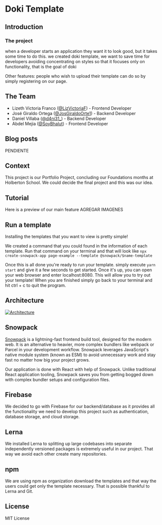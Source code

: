 # Doki Template

## Introduction
### The project
when a developer starts an application they want it to look good, but it takes some time to do this. we created doki template, we want to save time for developers avoiding concentrating on styles so that it focuses only on functionality, that is the goal of doki

Other features: people who wish to upload their template can do so by simply registering on our page.

## The Team

- Lizeth Victoria Franco ([@LizVictoriaF](https://twitter.com/LizVictoriaF "@LizVictoriaF")) - Frontend Developer
- José Giraldo Ortega ([@JosGiraldoOrte1](https://twitter.com/JosGiraldoOrte1 "@JosGiraldoOrte1")) - Backend Developer
- Daniel Villaba ([@d4ni31_](https://twitter.com/d4ni31_ "@d4ni31_")) - Backend Developer
- Abdel Mejia ([@SoyBhalut](https://twitter.com/SoyBhalut "SoyBhalut")) - Frontend Developer

## Blog posts
PENDIENTE

## Context 
This project is our Portfolio Project, concluding our Foundations months at Holberton School. We could decide the final project and this was our idea.

## Tutorial
Here is a preview of our main feature
AGREGAR IMAGENES

## Run a template
Installing the templates that you want to view is pretty simple!

We created a command that you could found in the information of each template. Run that command on your terminal and that will look like
`npx create-snowpack-app page-example --template @snowpack/$name-template`

Once this is all done you're ready to run your template.
simply execute `yarn start` and give it a few seconds to get started. Once it's up, you can open your web browser and enter localhost:8080. This will allow you to try out your template!
When you are finished simply go back to your terminal and hit ctrl + c to quit the program.

## Architecture
[![Architecture](gs:https://github.com/LizethVictoria20/doki-template/blob/dev-liz/www/public/Architecture.png?raw=true "Architecture")](gs:https://github.com/LizethVictoria20/doki-template/blob/dev-liz/www/public/Architecture.png?raw=true "Architecture")
## Snowpack
[Snowpack](https://www.snowpack.dev "Snowpack") is a lightning-fast frontend build tool, designed for the modern web. It is an alternative to heavier, more complex bundlers like webpack or Parcel in your development workflow. Snowpack leverages JavaScript's native module system (known as ESM) to avoid unnecessary work and stay fast no matter how big your project grows.

Our application is done with React with help of Snowpack. Unlike traditional React application tooling, Snowpack saves you from getting bogged down with complex bundler setups and configuration files.

## Firebase
We decided to go with Firebase for our backend/database as it provides all the functionality we need to develop this project such as authentication, database storage, and cloud storage.

## Lerna
We installed  Lerna to splitting up large codebases into separate independently versioned packages is extremely useful in our project. That way we avoid each other create many repositories.

## npm
We are using npm as organization download the templates and that way the users could get only the template necessary. That is possible thankful to Lerna and Git.

## License
MIT License

